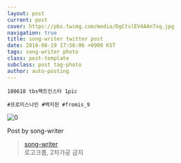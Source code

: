 ```yaml
---
layout: post
current: post
cover: https://pbs.twimg.com/media/DgCtslEV4AAn7sq.jpg
navigation: true
title: song-writer twitter post
date: 2018-06-19 17:58:06 +0900 KST
tags: song-writer photo
class: post-template
subclass: post tag-photo
author: auto-posting
---
```


```  
180618 tbs팩트인스타 1pic  
  
#프로미스나인 #백지헌 #fromis_9  

```

![0](https://pbs.twimg.com/media/DgCtslEV4AAn7sq.jpg)


Post by song-writer

> [song-writer](https://twitter.com/970929_love)  
  로고크롭, 2차가공 금지
